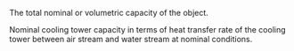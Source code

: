 The total nominal or volumetric capacity of the object.


<!-- comment -->


Nominal cooling tower capacity in terms of heat transfer rate of the cooling tower between air stream and water stream at nominal conditions.
